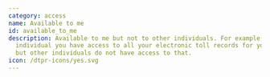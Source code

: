 ```yaml
---
category: access
name: Available to me
id: available_to_me
description: Available to me but not to other individuals. For example, as an
  individual you have access to all your electronic toll records for your car,
  but other individuals do not have access to that.
icon: /dtpr-icons/yes.svg
---
```

